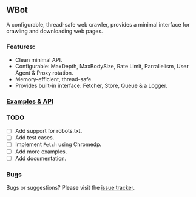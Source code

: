 ## WBot

A configurable, thread-safe web crawler, provides a minimal interface for crawling and downloading web pages.

### Features:
- Clean minimal API.
- Configurable: MaxDepth, MaxBodySize, Rate Limit, Parrallelism,  User Agent & Proxy rotation.
- Memory-efficient, thread-safe.
- Provides built-in interface: Fetcher, Store, Queue & a Logger.


### [Examples & API](https://github.com/twiny/wbot/wiki)

### TODO
- [ ] Add support for robots.txt.
- [ ] Add test cases.
- [ ] Implement `Fetch` using Chromedp.
- [ ] Add more examples.
- [ ] Add documentation.

### Bugs
Bugs or suggestions? Please visit the [issue tracker](https://github.com/twiny/wbot/issues).

